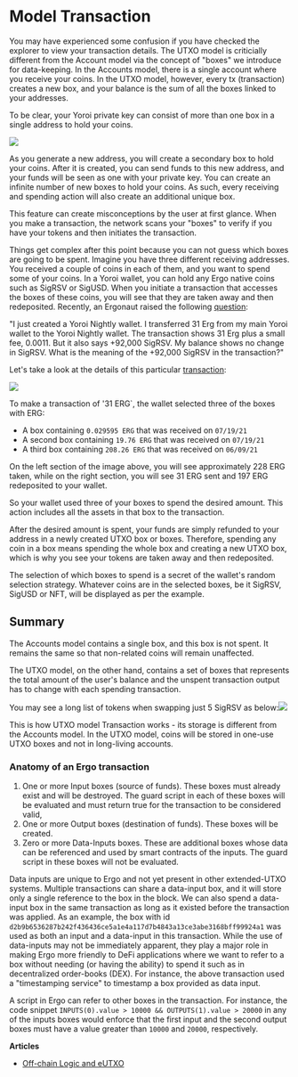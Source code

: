 




# Model Transaction

You may have experienced some confusion if you have checked the explorer to view your transaction details. The UTXO model is criticially different from the Account model via the concept of "boxes" we introduce for data-keeping. In the Accounts model, there is a single account where you receive your coins. In the UTXO model, however, every tx (transaction) creates a new box, and your balance is the sum of all the boxes linked to your addresses.

To be clear, your Yoroi private key can consist of more than one box in a single address to hold your coins.

![](https://lh6.googleusercontent.com/qxEWrauKaD8yEXAjwXFzlikSNAXFeAxSPwuxUolS410Xf5HgOzJh_1vCL6YOfFfOyWnBhxLVIWZ0scz4BbIF9w4Tm_9aywTKo3EIrvG0zSPhCIPvLoyrlwgvZCHWHqEfXZb43klV=s0)


As you generate a new address, you will create a secondary box to hold your coins. After it is created, you can send funds to this new address, and your funds will be seen as one with your private key. You can create an infinite number of new boxes to hold your coins. As such, every receiving and spending action will also create an additional unique box.



This feature can create misconceptions by the user at first glance. When you make a transaction, the network scans your "boxes" to verify if you have your tokens and then initiates the transaction. 



Things get complex after this point because you can not guess which boxes are going to be spent. Imagine you have three different receiving addresses. You received a couple of coins in each of them, and you want to spend some of your coins. In a Yoroi wallet, you can hold any Ergo native coins such as SigRSV or SigUSD. When you initiate a transaction that accesses the boxes of these coins, you will see that they are taken away and then redeposited. Recently, an Ergonaut raised the following [question](https://www.reddit.com/r/ergonauts/comments/prn7x3/comment/hdty87z/?utm_source=share&utm_medium=web2x&context=3): 



"I just created a Yoroi Nightly wallet. I transferred 31 Erg from my main Yoroi wallet to the Yoroi Nightly wallet. The transaction shows 31 Erg plus a small fee, 0.0011. But it also says +92,000 SigRSV. My balance shows no change in SigRSV. What is the meaning of the +92,000 SigRSV in the transaction?"



Let's take a look at the details of this particular [transaction](https://explorer.ergoplatform.com/en/transactions/143f5ba0ee1482d332d1020c94f261399f220c7f4523063ade8290c478acbd29):



![](https://lh5.googleusercontent.com/HOFhlYx5l3wvUzET-wa9E4dhU8az4srODa_4n09qZm3y-gWQz1L9Obw5qobgQM5Bthokn8SYMuO13cLDNEW5fqbboSj3qAwf2rzYH1rHkyvaoDsIMSDa3zwJU31s5XLEc_n5VbZ0=s0)



To make a transaction of '31 ERG`,  the wallet selected three of the boxes with ERG:

* A box containing `0.029595 ERG` that was received on `07/19/21`
* A second box containing `19.76 ERG` that was received on `07/19/21`
* A third box containing `208.26 ERG` that was received on `06/09/21`



On the left section of the image above, you will see approximately 228 ERG taken, while on the right section, you will see 31 ERG sent and 197 ERG redeposited to your wallet.



So your wallet used three of your boxes to spend the desired amount. This action includes all the assets in that box to the transaction. 



After the desired amount is spent, your funds are simply refunded to your address in a newly created UTXO box or boxes. Therefore, spending any coin in a box means spending the whole box and creating a new UTXO box, which is why you see your tokens are taken away and then redeposited.



The selection of which boxes to spend is a secret of the wallet's random selection strategy. Whatever coins are in the selected boxes, be it SigRSV, SigUSD or NFT, will be displayed as per the example. 



## Summary



The Accounts model contains a single box, and this box is not spent. It remains the same so that non-related coins will remain unaffected.



The UTXO model, on the other hand, contains a set of boxes that represents the total amount of the user's balance and the unspent transaction output has to change with each spending transaction.  



You may see a long list of tokens when swapping just 5 SigRSV as below:![](https://lh6.googleusercontent.com/wK-uprlqrj6wKt74AODkxBt6xR5Dey_qGB4kclXm5OuhWz2nfIuBTZm412oFA1h0OHXRi_oGcx6y7jR6A6kRcgpAUU7vSaQrfAMY6lKzdzy8THl2Hh2uEMzHjs5M5Sdlly6DO8f4=s0)



This is how UTXO model Transaction works - its storage is different from the Accounts model. In the UTXO model, coins will be stored in one-use UTXO boxes and not in long-living accounts.




### Anatomy of an Ergo transaction

1. One or more Input boxes (source of funds). These boxes must already exist and will be destroyed. The guard script in each of these boxes will be evaluated and must return true for the transaction to be considered valid,
2. One or more Output boxes (destination of funds). These boxes will be created.
3. Zero or more Data-Inputs boxes. These are additional boxes whose data can be referenced and used by smart contracts of the inputs. The guard script in these boxes will not be evaluated.

Data inputs are unique to Ergo and not yet present in other extended-UTXO systems. Multiple transactions can share a data-input box, and it will store only a single reference to the box in the block. We can also spend a data-input box in the same transaction as long as it existed before the transaction was applied. As an example, the box with id `d2b9b6536287b242f436436ce5a1e4a117d7b4843a13ce3abe3168bff99924a1` was used as both an input and a data-input in this transaction. While the use of data-inputs may not be immediately apparent, they play a major role in making Ergo more friendly to DeFi applications where we want to refer to a box without needing (or having the ability) to spend it such as in decentralized order-books (DEX). For instance, the above transaction used a "timestamping service" to timestamp a box provided as data input.

A script in Ergo can refer to other boxes in the transaction. For instance, the code snippet `INPUTS(0).value > 10000 && OUTPUTS(1).value > 20000` in any of the inputs boxes would enforce that the first input and the second output boxes must have a value greater than `10000` and `20000`, respectively.

**Articles**

- [Off-chain Logic and eUTXO](https://ergoplatform.org/en/blog/2021-10-04-off-chain-logic-and-eutxo/)